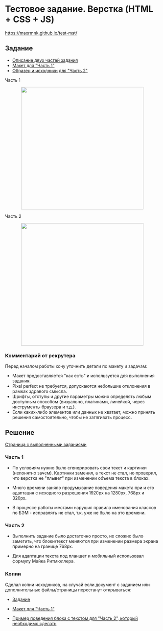 
# Тестовое задание. Верстка (HTML + CSS + JS)

https://maxrmnk.github.io/test-mst/

## Задание

* [Описание двух частей задания](https://docs.google.com/document/d/1eZLPVfYpD7f00x51FmEnY7JBsk2dJnXF/)
* [Макет для "Часть 1"](https://www.figma.com/design/Bxaf0gbgU9jlZPJ9IJWP9r/test_mst?node-id=65-571&t=40bm5AFBvwiIsSli-0)
* [Образец и исходники для "Часть 2"](https://msttestaddfiles.netlify.app/)

Часть 1

<div align="center" >
  <img src="https://maxrmnk.github.io/test-mst/src/images/MST-preview.jpg" alt="" width="400" target="_blank">
</div>

Часть 2

<div align="center" >
  <img src="https://maxrmnk.github.io/test-mst/src/images/part_2.png" alt="" width="400" target="_blank">
</div>

### Комментарий от рекрутера

Перед началом работы хочу уточнить детали по макету и задачам:
* Макет предоставляется "как есть" и используется для выполнения задания.
* Pixel perfect не требуется, допускаются небольшие отклонения в рамках здравого смысла.
* Шрифты, отступы и другие параметры можно определять любым доступным способом (визуально, плагинами, линейкой, через инструменты браузера и т.д.).
* Если каких-либо элементов или данных не хватает, можно принять решения самостоятельно, чтобы не затягивать процесс.

## Решение

[Страница с выполненными заданиями](https://maxrmnk.github.io/test-mst/)

### Часть 1

+ По условиям нужно было сгенерировать свои текст и картинки (непонятно зачем). Картинки заменил, а текст не стал, но проверил, что верстка не "плывет" при изменении объема текста в блоках.

+ Много времени заняло продумывание поведения макета при и его адаптация с исходного разрешения 1920px на 1280px, 768px и 320px.

+ В процессе работы местами нарушил правила именования классов по БЭМ - исправлять не стал, т.к. уже не было на это времени.

### Часть 2

+ Выполнить задание было достаточно просто, но сложно было заметить, что блоки/текст меняются при изменении размера экрана примерно на границе 768px.

+ Для адаптации текста под планшет и мобильный использовал формулу Майка Ритмюллера.


### Копии

Сделал копии исходников, на случай если документ с заданием или дополнительные файлы/страницы перестанут открываться:

* [Задание](https://docs.google.com/document/d/1dKSi8fU1Hyx-9u0DVccPW02SPvmAKme-/)

* [Макет для "Часть 1"](https://disk.yandex.ru/d/nezMkudExPqGfQ)

* [Пример поведения блока с текстом для "Часть 2", который необходимо сделать](https://disk.yandex.ru/i/iP49QVIh4ZL-Sw)




<!--
Тестовое задание для "MST": https://hh.ru/vacancy/116080090
на вакансию: https://perm.hh.ru/vacancy/116080090
-->
